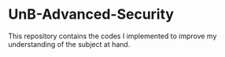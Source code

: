 # UnB-Advanced-Security
This repository contains the codes I implemented to improve my understanding of the subject at hand.

